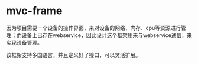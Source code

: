 # mvc-frame

因为项目需要一个设备的操作界面，来对设备的网络、内存、cpu等资源进行管理；而设备上已存在webservice，因此设计这个框架用来与webservice通信，来实现设备管理。

该框架支持多国语言，并且定义好了接口，可以灵活扩展。
